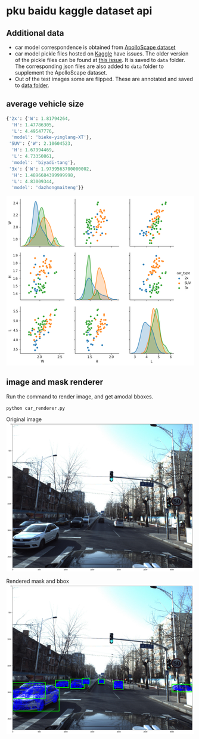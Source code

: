 # pku baidu kaggle dataset api

## Additional data
- car model correspondence is obtained from [ApolloScape dataset](https://raw.githubusercontent.com/ApolloScapeAuto/dataset-api/master/car_instance/car_models.py)
- car model pickle files hosted on [Kaggle](https://www.kaggle.com/c/pku-autonomous-driving/data) have issues. The older version of the pickle files can be found at [this issue](https://github.com/ApolloScapeAuto/dataset-api/issues/1). It is saved to `data` folder. The corresponding json files are also added to `data` folder to supplement the ApolloScape dataset. 
- Out of the test images some are flipped. These are annotated and saved to [data folder](data).

## average vehicle size
```python
{'2x': {'W': 1.81794264,
  'H': 1.47786305,
  'L': 4.49547776,
  'model': 'bieke-yinglang-XT'},
 'SUV': {'W': 2.10604523,
  'H': 1.67994469,
  'L': 4.73350861,
  'model': 'biyadi-tang'},
 '3x': {'W': 1.9739563700000002,
  'H': 1.4896684399999998,
  'L': 4.83009344,
  'model': 'dazhongmaiteng'}}  
```

![](assets/vehicle_size.png)

## image and mask renderer
Run the command to render image, and get amodal bboxes.
```
python car_renderer.py
```

Original image
![](assets/ID_001d6829a.png)

Rendered mask and bbox
![](assets/ID_001d6829a_render.png)
